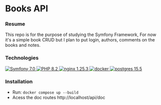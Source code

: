 
# Books API

### Resume
This repo is for the purpose of studying the Symfony Framework, For now it's a simple book CRUD but I plan to put login, authors, comments on the books and notes.

### Technologies
<a href="https://symfony.com">
    <img src="https://shields.io/badge/Symfony-7.0-blue.svg?logo=symfony" alt="Symfony 7.0" />
</a>
<a href="https://www.php.net/">
    <img src="https://shields.io/badge/php-8.2-blue.svg?logo=php" alt="PHP 8.2" />
</a>
<a href="https://nginx.org/en/">
    <img src="https://shields.io/badge/nginx-1.25.3-blue.svg?logo=nginx" alt="nginx 1.25.3" />
</a>
<a href="https://www.docker.com/">
    <img src="https://shields.io/badge/docker-20.10-blue.svg?logo=docker" alt="docker" />
</a>
<a href="https://www.postgresql.org/">
    <img src="https://shields.io/badge/postgres-15.5-blue.svg?logo=postgresql" alt="postgres 15.5" />
</a>

### Installation

 - Run: ````docker compose up --build````
 - Acess the doc routes http://localhost/api/doc